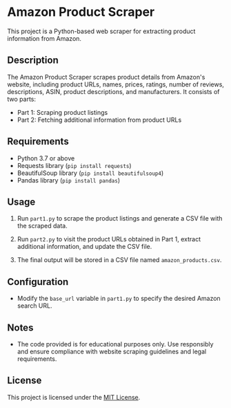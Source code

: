 # Amazon Product Scraper

This project is a Python-based web scraper for extracting product information from Amazon.

## Description

The Amazon Product Scraper scrapes product details from Amazon's website, including product URLs, names, prices, ratings, number of reviews, descriptions, ASIN, product descriptions, and manufacturers. It consists of two parts:

- Part 1: Scraping product listings
- Part 2: Fetching additional information from product URLs

## Requirements

- Python 3.7 or above
- Requests library (`pip install requests`)
- BeautifulSoup library (`pip install beautifulsoup4`)
- Pandas library (`pip install pandas`)

## Usage

1. Run `part1.py` to scrape the product listings and generate a CSV file with the scraped data.

2. Run `part2.py` to visit the product URLs obtained in Part 1, extract additional information, and update the CSV file.

3. The final output will be stored in a CSV file named `amazon_products.csv`.

## Configuration

- Modify the `base_url` variable in `part1.py` to specify the desired Amazon search URL.

## Notes

- The code provided is for educational purposes only. Use responsibly and ensure compliance with website scraping guidelines and legal requirements.

## License

This project is licensed under the [MIT License](LICENSE).

